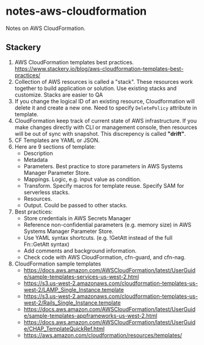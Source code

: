 # notes-aws-cloudformation
Notes on AWS CloudFormation.


## Stackery
1. AWS CloudFormation templates best practices. https://www.stackery.io/blog/aws-cloudformation-templates-best-practices/
2. Collection of AWS resources is called a "stack". These resources work together to build application or solution. Use existing stacks and customize. Stacks are easier to QA
3. If you change the logical ID of an existing resource, Cloudformation will delete it and create a new one. Need to specify `DeletePolicy` attribute in template.
4. CloudFormation keep track of current state of AWS infrastructure. If you make changes directly with CLI or management console, then resources will be out of sync with snapshot. This discrepency is called **"drift"**. 
5. CF Templates are YAML or JSON.
6. Here are 9 sections of template:
    * Description
    * Metadata
    * Parameters. Best practice to store parameters in AWS Systems Manager Parameter Store.
    * Mappings. Logic, e.g. input value as condition.
    * Transform. Specify macros for template reuse. Specify SAM for serverless stacks.
    * Resources.
    * Output. Could be passed to other stacks.
7. Best practices:
   * Store credentials in AWS Secrets Manager
   * Reference non-confidential parameters (e.g. memory size) in AWS Systems Manager Parameter Store.
   * Use YAML syntax shortcuts. (e.g. !GetAtt instead of the full Fn::GetAtt syntax)
   * Add comments and background information.
   * Check code with AWS CloudFormation, cfn-guard, and cfn-nag.
8. CloudFormation sample templates
   * https://docs.aws.amazon.com/AWSCloudFormation/latest/UserGuide/sample-templates-services-us-west-2.html
   * https://s3.us-west-2.amazonaws.com/cloudformation-templates-us-west-2/LAMP_Single_Instance.template
   * https://s3.us-west-2.amazonaws.com/cloudformation-templates-us-west-2/Rails_Single_Instance.template
   * https://docs.aws.amazon.com/AWSCloudFormation/latest/UserGuide/sample-templates-appframeworks-us-west-2.html
   * https://docs.aws.amazon.com/AWSCloudFormation/latest/UserGuide/CHAP_TemplateQuickRef.html
   * https://aws.amazon.com/cloudformation/resources/templates/

